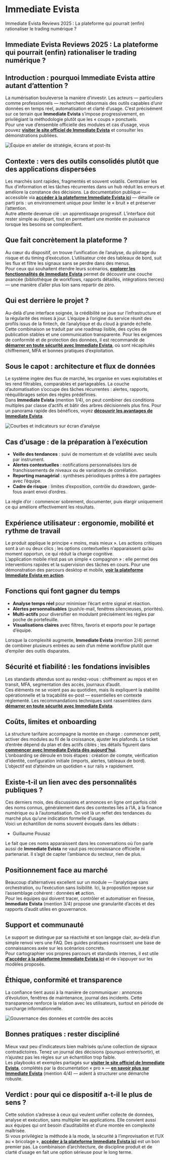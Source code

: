 # Immediate Evista
Immediate Evista Reviews 2025 : La plateforme qui pourrait (enfin) rationaliser le trading numérique ?
## Immediate Evista Reviews 2025 : La plateforme qui pourrait (enfin) rationaliser le trading numérique ?

## Introduction : pourquoi Immediate Evista attire autant d’attention ?
La numérisation bouleverse la manière d’investir. Les acteurs — particuliers comme professionnels — recherchent désormais des outils capables d’unir données en temps réel, automatisation et clarté d’usage. C’est précisément sur ce terrain que **Immediate Evista** s’impose progressivement, en privilégiant la méthodologie plutôt que les « coups » ponctuels.  
Pour une vue d’ensemble officielle des modules et cas d’usage, vous pouvez **[visiter le site officiel de Immediate Evista](https://immediateevista.fr)** et consulter les démonstrations publiées.

![Équipe en atelier de stratégie, écrans et post-its](https://images.pexels.com/photos/3182812/pexels-photo-3182812.jpeg?auto=compress&cs=tinysrgb&w=1170&h=780&dpr=1)

## Contexte : vers des outils consolidés plutôt que des applications dispersées
Les marchés sont rapides, fragmentés et souvent volatils. Centraliser les flux d’information et les tâches récurrentes dans un hub réduit les erreurs et améliore la constance des décisions. La documentation publique — accessible via **[accéder à la plateforme Immediate Evista ici](https://immediateevista.fr)** — détaille ce parti pris : un environnement unique pour limiter le « bruit » et préserver l’attention.  
Autre attente devenue clé : un apprentissage progressif. L’interface doit rester simple au départ, tout en permettant une montée en puissance lorsque les besoins se complexifient.

## Que fait concrètement la plateforme ?
Au cœur du dispositif, on trouve l’unification de l’analyse, du pilotage du risque et du timing d’exécution. L’utilisateur crée des tableaux de bord, suit les flux et filtre les signaux sans se perdre dans des menus.  
Pour ceux qui souhaitent étendre leurs scénarios, **[explorer les fonctionnalités de Immediate Evista](https://immediateevista.fr)** permet de découvrir une couche avancée (bibliothèque de workflows, rapports détaillés, intégrations tierces) — une manière d’aller plus loin sans repartir de zéro.

## Qui est derrière le projet ?
Au-delà d’une interface soignée, la crédibilité se joue sur l’infrastructure et la régularité des mises à jour. L’équipe à l’origine du service réunit des profils issus de la fintech, de l’analytique et du cloud à grande échelle.  
Cette combinaison se traduit par une roadmap lisible, des cycles de publication stables et une communication transparente. Pour les exigences de conformité et de protection des données, il est recommandé de **[démarrer en toute sécurité avec Immediate Evista](https://immediateevista.fr)**, où sont récapitulés chiffrement, MFA et bonnes pratiques d’exploitation.

## Sous le capot : architecture et flux de données
Le système ingère des flux de marché, les organise en vues exploitables et les rend filtrables, comparables et partageables. La couche d’automatisation s’occupe des tâches récurrentes : alertes, rapports, rééquilibrages selon des règles prédéfinies.  
Dans **Immediate Evista** (mention 1/4), on peut combiner des conditions multiples par classe d’actifs et bâtir des arbres décisionnels plus fins. Pour un panorama rapide des bénéfices, voyez **[découvrir les avantages de Immediate Evista](https://immediateevista.fr)**.

![Courbes et indicateurs sur écran d’analyse](https://images.pexels.com/photos/669623/pexels-photo-669623.jpeg?auto=compress&cs=tinysrgb&w=1170&h=780&dpr=1)

## Cas d’usage : de la préparation à l’exécution
- **Veille des tendances** : suivi de momentum et de volatilité avec seuils par instrument.  
- **Alertes contextuelles** : notifications personnalisées lors de franchissements de niveaux ou de variations de corrélation.  
- **Reporting managérial** : synthèses périodiques prêtes à être partagées avec l’équipe.  
- **Cadre de risque** : limites d’exposition, contrôle du drawdown, garde-fous avant envoi d’ordres.  

La règle d’or : commencer sobrement, documenter, puis élargir uniquement ce qui améliore effectivement les résultats.

## Expérience utilisateur : ergonomie, mobilité et rythme de travail
Le produit applique le principe « moins, mais mieux ». Les actions critiques sont à un ou deux clics ; les options contextuelles n’apparaissent qu’au moment opportun, ce qui réduit la charge cognitive.  
L’application mobile n’est pas un simple « compagnon » : elle permet des interventions rapides et la supervision des tâches en cours. Pour une démonstration des parcours desktop et mobile, **[voir la plateforme Immediate Evista en action](https://immediateevista.fr)**.

## Fonctions qui font gagner du temps
- **Analyse temps réel** pour minimiser l’écart entre signal et réaction.  
- **Alertes personnalisables** (push/e-mail, fenêtres silencieuses, priorités).  
- **Multi-actifs** pour diversifier en modulant précisément les règles par poche de portefeuille.  
- **Visualisations claires** avec filtres, favoris et exports pour le partage d’équipe.  

Lorsque la complexité augmente, **Immediate Evista** (mention 2/4) permet de combiner plusieurs entrées au sein d’un même workflow plutôt que d’empiler des outils disparates.

## Sécurité et fiabilité : les fondations invisibles
Les standards attendus sont au rendez-vous : chiffrement au repos et en transit, MFA, segmentation des accès, journaux d’audit.  
Ces éléments ne se voient pas au quotidien, mais ils expliquent la stabilité opérationnelle et la traçabilité ex-post — essentielles en contexte réglementé. Les recommandations techniques sont rassemblées dans **[démarrer en toute sécurité avec Immediate Evista](https://immediateevista.fr)**.

## Coûts, limites et onboarding
La structure tarifaire accompagne la montée en charge : commencer petit, activer des modules au fil de la croissance, ajuster les plafonds. Le ticket d’entrée dépend du plan et des actifs ciblés ; les détails figurent dans **[commencer avec Immediate Evista dès aujourd’hui](https://immediateevista.fr)**.  
L’onboarding se déroule en trois étapes : création de compte, vérification d’identité, configuration initiale (imports, alertes, tableaux de bord). L’objectif est d’atteindre un quotidien « sur rails » rapidement.

## Existe-t-il un lien avec des personnalités publiques ?
Ces derniers mois, des discussions et annonces en ligne ont parfois cité des noms connus, généralement dans des contextes liés à l’IA, à la finance numérique ou à l’automatisation. On voit là un reflet des tendances du marché plus qu’une indication formelle d’usage.  
Voici un échantillon de noms souvent évoqués dans les débats :

- Guillaume Pousaz

Le fait que ces noms apparaissent dans les conversations où l’on parle aussi de **Immediate Evista** ne vaut pas reconnaissance officielle ni partenariat. Il s’agit de capter l’ambiance du secteur, rien de plus.

## Positionnement face au marché
Beaucoup d’alternatives excellent sur un module — l’analytique sans orchestration, ou l’exécution sans lisibilité. Ici, la proposition repose sur l’assemblage cohérent : données **et** action.  
Pour les équipes qui doivent tracer, contrôler et automatiser en finesse, **Immediate Evista** (mention 3/4) propose une granularité d’accès et des rapports d’audit utiles en gouvernance.

## Support et communauté
Le support se distingue par sa réactivité et son langage clair, au-delà d’un simple renvoi vers une FAQ. Des guides pratiques nourrissent une base de connaissances axée sur les scénarios concrets.  
Pour cartographier vos propres parcours et standards internes, il est utile **[d’accéder à la plateforme Immediate Evista ici](https://immediateevista.fr)** et de s’appuyer sur les modèles proposés.

## Éthique, conformité et transparence
La confiance tient aussi à la manière de communiquer : annonces d’évolution, fenêtres de maintenance, journal des incidents. Cette transparence renforce la relation avec les utilisateurs, surtout en période de surcharge informationnelle.

![Gouvernance des données et contrôle des accès](https://images.pexels.com/photos/6801873/pexels-photo-6801873.jpeg?auto=compress&cs=tinysrgb&w=1170&h=780&dpr=1)

## Bonnes pratiques : rester discipliné
Mieux vaut peu d’indicateurs bien maîtrisés qu’une collection de signaux contradictoires. Tenez un journal des décisions (pourquoi entrer/sortir), et n’ajustez pas les règles sur un échantillon trop faible.  
Les playbooks et exemples partagés sur **[visiter le site officiel de Immediate Evista](https://immediateevista.fr)**, complétés par la documentation « pro » — **[en savoir plus sur Immediate Evista](https://immediateevista.fr)** (mention 4/4) — aident à structurer une démarche robuste.

## Verdict : pour qui ce dispositif a-t-il le plus de sens ?
Cette solution s’adresse à ceux qui veulent unifier collecte de données, analyse et exécution, sans multiplier les applications. Elle convient aussi aux équipes qui ont besoin d’auditabilité et d’une montée en complexité maîtrisée.  
Si vous privilégiez la méthode à la mode, la sécurité à l’improvisation et l’UX au « bricolage », **[accéder à la plateforme Immediate Evista ici](https://immediateevista.fr)** est un bon premier pas. La combinaison d’architecture, de discipline produit et de clarté d’usage en fait une option sérieuse pour le long terme.
